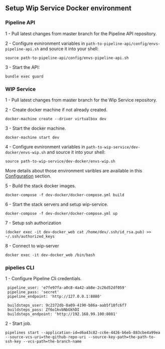 ## Setup Wip Service Docker environment


### Pipeline API
1 - Pull latest changes from master branch for the Pipeline API repository.

2 - Configure evnironment variables in `path-to-pipeline-api/config/envs-pipeline-api.sh` and source it into your shell:
```
source path-to-pipeline-api/config/envs-pipeline-api.sh
```
3 - Start the API:
```
bundle exec guard
```

### WIP Service
1 - Pull latest changes from master branch for the Wip Service repository.

2 - Create docker machine if not already created.
```
docker-machine create --driver virtualbox dev
```
3 - Start the docker machine.
```
docker-machine start dev
```
4 - Configure evnironment variables in `path-to-wip-service/dev-docker/envs-wip.sh` and source it into your shell:
```
source path-to-wip-service/dev-docker/envs-wip.sh
```
More details about those environment varibles are available in this [Configuration](README.md#configuration) section.

5 - Build the stack docker images.
```
docker-compose -f dev-docker/docker-compose.yml build
```
6 - Start the stack servers and setup wip-service.
```
docker-compose -f dev-docker/docker-compose.yml up
```
7 - Setup ssh authorization
```
(docker exec -it dev-docker_web cat /home/dev/.ssh/id_rsa.pub) >> ~/.ssh/authorized_keys
```
8 - Connect to wip-server
```
docker exec -it dev-docker_web /bin/bash
```

### pipelies CLI
1 - Configure Pipeline Cli credentials.
```
 pipeline_user: 'e7fe97fa-a0c8-4a42-ab8e-2c26d52df059'
 pipeline_pass: 'secret'
 pipeline_endpoint: 'http://127.0.0.1:8080'

 buildsteps_user: 9c2372db-0a09-4190-b86a-aab5f18fc6f7
 buildsteps_pass: Zf6o1kvbNbGkhDI
 buildsteps_endpoint: 'http://192.168.99.100:8081'
```
2 - Start job.
```
pipelines start --application-id=d6a43c82-cc6e-4426-b6eb-883cbe4a99ea --source-vcs-uri=the-github-repo-uri --source-key-path=the-path-to-ssh-key --vcs-path=the-branch-name
```

